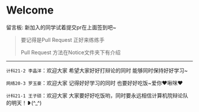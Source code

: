 # Welcome

留言板: 新加入的同学试着提交pr在上面签到吧~

> 要记得是Pull Request 正好来练练手
>
> Pull Request 方法在Notice文件夹下有介绍

---

`计科21-2 李晶洋`：欢迎大家 希望大家好好打辩论的同时 能够同时保持好好学习~

`网络20-3 罗玉豪`：欢迎大家 记得好好学习的同时 也要好好吃饭~爱你❤啾咪❤

`计科21-1 王子硕`：欢迎大家 大家要好好吃饭哟，同时要永远相信计算机院辩论队的明天！❥(^_^)
